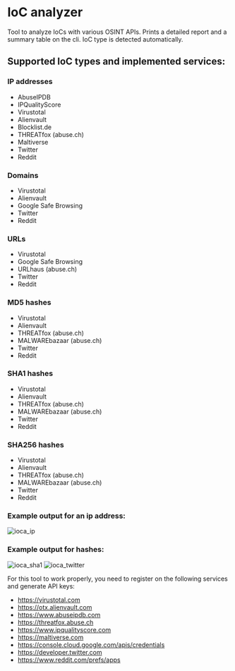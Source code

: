 # IoC analyzer

Tool to analyze IoCs with various OSINT APIs. Prints a detailed report and a summary table on the cli.
IoC type is detected automatically.
## Supported IoC types and implemented services:
### IP addresses
 - AbuseIPDB
 - IPQualityScore
 - Virustotal
 - Alienvault
 - Blocklist.de
 - THREATfox (abuse.ch)
 - Maltiverse
 - Twitter
 - Reddit
### Domains
 - Virustotal
 - Alienvault
 - Google Safe Browsing
 - Twitter
 - Reddit
### URLs
 - Virustotal
 - Google Safe Browsing
 - URLhaus (abuse.ch)
 - Twitter
 - Reddit
### MD5 hashes
 - Virustotal
 - Alienvault
 - THREATfox (abuse.ch)
 - MALWAREbazaar (abuse.ch)
 - Twitter
 - Reddit
### SHA1 hashes
 - Virustotal
 - Alienvault
 - THREATfox (abuse.ch)
 - MALWAREbazaar (abuse.ch)
 - Twitter
 - Reddit
### SHA256 hashes
 - Virustotal
 - Alienvault
 - THREATfox (abuse.ch)
 - MALWAREbazaar (abuse.ch)
 - Twitter
 - Reddit

### Example output for an ip address:
![ioca_ip](https://user-images.githubusercontent.com/44299200/168872804-4e485af3-171f-4e58-8c3c-fecbec3208d8.png)



### Example output for hashes:
![ioca_sha1](https://user-images.githubusercontent.com/44299200/172066106-01a0a97d-f411-46e4-bdf1-f94a2b61e82a.png)
![ioca_twitter](https://user-images.githubusercontent.com/44299200/168872786-ef3c2a87-282b-4145-8350-b1831673b21b.png)



For this tool to work properly, you need to register on the following services and generate API keys:
- https://virustotal.com
- https://otx.alienvault.com
- https://www.abuseipdb.com
- https://threatfox.abuse.ch
- https://www.ipqualityscore.com
- https://maltiverse.com
- https://console.cloud.google.com/apis/credentials
- https://developer.twitter.com
- https://www.reddit.com/prefs/apps
